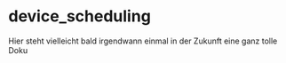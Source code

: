 # device_scheduling

Hier steht vielleicht bald irgendwann einmal in der Zukunft eine ganz tolle Doku
